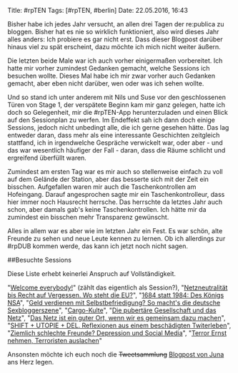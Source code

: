 Title: #rpTEN
Tags: [#rpTEN, #berlin]
Date: 22.05.2016, 16:43

Bisher habe ich jedes Jahr versucht, an allen drei Tagen der re:publica zu bloggen. Bisher hat es nie so wirklich funktioniert, also wird dieses Jahr alles anders: Ich probiere es gar nicht erst. Dass dieser Blogpost darüber hinaus viel zu spät erscheint, dazu möchte ich mich nicht weiter äußern.

Die letzten beide Male war ich auch vorher einigermaßen vorbereitet. Ich hatte mir vorher zumindest Gedanken gemacht, welche Sessions ich besuchen wollte. Dieses Mal habe ich mir zwar vorher auch Gedanken gemacht, aber eben nicht darüber, wen oder was ich sehen wollte.

Und so stand ich unter anderem mit Nils und Suse vor den geschlossenen Türen von Stage 1, der verspätete Beginn kam mir ganz gelegen, hatte ich doch so Gelegenheit, mir die #rpTEN-App herunterzuladen und einen Blick auf den Sessionplan zu werfen. Im Endeffekt sah ich dann doch einige Sessions, jedoch nicht unbedingt alle, die ich gerne gesehen hätte. Das lag entweder daran, dass mehr als eine interessante Geschichten zeitgleich stattfand, ich in irgendwelche Gespräche verwickelt war, oder aber - und das war wesentlich häufiger der Fall - daran, dass die Räume schlicht und ergreifend überfüllt waren.

Zumindest am ersten Tag war es mir auch so stellenweise einfach zu voll auf dem Gelände der Station, aber das besserte sich mit der Zeit ein bisschen. Aufgefallen waren mir auch die Taschenkontrollen am Hofeingang. Darauf angesprochen sagte mir ein Taschenkontrolleur, dass hier immer noch Hausrecht herrsche. Das herrschte da letztes Jahr auch schon, aber damals gab's keine Taschenkontrollen. Ich hätte mir da zumindest ein bisschen mehr Transparenz gewünscht.

Alles in allem war es aber wie im letzten Jahr ein Fest. Es war schön, alte Freunde zu sehen und neue Leute kennen zu lernen. Ob ich allerdings zur #rpDUB kommen werde, das kann ich jetzt noch nicht sagen.

##Besuchte Sessions

Diese Liste erhebt keinerlei Anspruch auf Vollständigkeit.

"[Welcome everybody!](https://re-publica.de/16/session/welcome-everybody)" (zählt das eigentlich als Session?), "[Netzneutralität bis Recht auf Vergessen. Wo steht die EU?](https://re-publica.de/16/session/netzneutralitat-bis-recht-auf-vergessen-wo-steht-eu)", "[1684 statt 1984: Des Königs NSA](https://re-publica.de/16/session/1684-statt-1984-des-konigs-nsa)", "[Geld verdienen mit Selbstbefriedigung? So macht's die deutsche Sexbloggerszene](https://re-publica.de/16/session/geld-verdienen-selbstbefriedigung-so-machts-deutsche-sexbloggerszene)", "[Cargo-Kulte](https://re-publica.de/16/session/cargo-kulte)", "[Die pubertäre Gesellschaft und das Netz](https://re-publica.de/16/session/pubertare-gesellschaft-und-netz)", "[Das Netz ist ein guter Ort, wenn wir es gemeinsam dazu machen](https://re-publica.de/16/session/netz-guter-ort-wenn-wir-es-gemeinsam-dazu-machen)", "[SHIFT + UTOPIE + DEL. Reflexionen aus einem beschädigten Twiterleben](https://re-publica.de/16/session/shift-utopie-del-reflexionen-einem-beschadigten-twitterleben)", "[Ziemlich schlechte Freunde? Depression und Social Media](https://re-publica.de/16/session/ziemlich-schlechte-freunde-depression-und-social-media)", "[Terror Ernst nehmen, Terroristen auslachen](https://re-publica.de/16/session/terror-ernst-nehmen-terroristen-auslachen)"

Ansonsten möchte ich euch noch die <strike>Tweetsammlung</strike> [Blogpost von Juna](http://www.junaimnetz.de/meine-republica) ans Herz legen.
